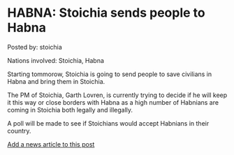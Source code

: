 # HABNA: Stoichia sends people to Habna

Posted by: stoichia

Nations involved: Stoichia, Habna

Starting tommorow, Stoichia is going to send people to save civilians in Habna and bring them in Stoichia. 

The PM of Stoichia, Garth Lovren, is currently trying to decide if he will keep it this way or close borders with Habna as a high number of Habnians are coming in Stoichia both legally and illegally.

A poll will be made to see if Stoichians would accept Habnians in their country.

[Add a news article to this post](http://solborg.xyz/rp/admin.php?event=2016-11-11_stoichia-sends-people-to-habna-stoichia)


